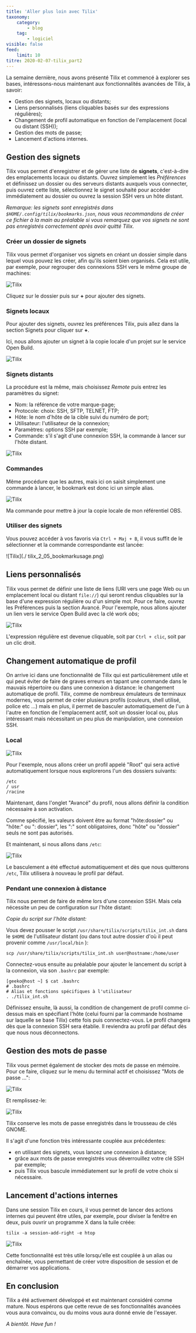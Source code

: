 ```yaml
---
title: 'Aller plus loin avec Tilix'
taxonomy:
    category:
        - blog
    tag:
        - logiciel
visible: false
feed:
    limit: 10
titre: 2020-02-07-tilix_part2
---
```


La semaine dernière, nous avons présenté Tilix et commencé à explorer ses bases, intéressons-nous maintenant aux fonctionnalités avancées de Tilix, à savoir:

* Gestion des signets, locaux ou distants;
* Liens personnalisés (liens cliquables basés sur des expressions régulières);
* Changement de profil automatique en fonction de l'emplacement (local ou distant (SSH));
* Gestion des mots de passe;
* Lancement d'actions internes.

## Gestion des signets

Tilix vous permet d'enregistrer et de gérer une liste de **signets**, c'est-à-dire des emplacements locaux ou distants. Ouvrez simplement les *Préférences* et définissez un dossier ou des serveurs distants auxquels vous connecter, puis ouvrez cette liste, sélectionnez le signet souhaité pour accéder immédiatement au dossier ou ouvrez la session SSH vers un hôte distant.

*Remarque: les signets sont enregistrés dans `$HOME/.config/tilix/bookmarks.json`, nous vous recommandons de créer ce fichier à la main au préalable si vous remarquez que vos signets ne sont pas enregistrés correctement après avoir quitté Tilix.*

### Créer un dossier de signets

Tilix vous permet d'organiser vos signets en créant un dossier simple dans lequel vous pouvez les créer, afin qu'ils soient bien organisés. Cela est utile, par exemple, pour regrouper des connexions SSH vers le même groupe de machines:

![Tilix](./tilix_2_01_bookmarkfolder.png)

Cliquez sur le dossier puis sur **+** pour ajouter des signets.

### Signets locaux

Pour ajouter des signets, ouvrez les préférences Tilix, puis allez dans la section Signets pour cliquer sur **+**.

Ici, nous allons ajouter un signet à la copie locale d'un projet sur le service Open Build.

![Tilix](./tilix_2_02_bookmarkpath.png)

### Signets distants

La procédure est la même, mais choisissez *Remote* puis entrez les paramètres du signet:

* Nom: la référence de votre marque-page;
* Protocole: choix: SSH, SFTP, TELNET, FTP;
* Hôte: le nom d'hôte de la cible suivi du numéro de port;
* Utilisateur: l'utilisateur de la connexion;
* Paramètres: options SSH par exemple;
* Commande: s'il s'agit d'une connexion SSH, la commande à lancer sur l'hôte distant.

![Tilix](./tilix_2_03_bookmarkremote.png)

### Commandes

Même procédure que les autres, mais ici on saisit simplement une commande à lancer, le bookmark est donc ici un simple alias.

![Tilix](./tilix_2_04_bookmarkcommand.png)

Ma commande pour mettre à jour la copie locale de mon référentiel OBS.

### Utiliser des signets

Vous pouvez accéder à vos favoris via `Ctrl + Maj + B`, il vous suffit de le sélectionner et la commande correspondante est lancée:

![Tilix](./ tilix_2_05_bookmarkusage.png)

## Liens personnalisés

Tilix vous permet de définir une liste de liens (URI vers une page Web ou un emplacement local ou distant `file://`) qui seront rendus cliquables sur la base d'une expression régulière ou d'un simple mot.
Pour ce faire, ouvrez les Préférences puis la section Avancé. Pour l'exemple, nous allons ajouter un lien vers le service Open Build avec la clé work *obs*;

![Tilix](./tilix_2_06_customlinks.png)

L'expression régulière est devenue cliquable, soit par `Ctrl + clic`, soit par un clic droit.

## Changement automatique de profil

On arrive ici dans une fonctionnalité de Tilix qui est particulièrement utile et qui peut éviter de faire de graves erreurs en tapant une commande dans le mauvais répertoire ou dans une connexion à distance: le changement automatique de profil.
Tilix, comme de nombreux émulateurs de terminaux modernes, vous permet de créer plusieurs profils (couleurs, shell utilisé, police etc ...) mais en plus, il permet de basculer automatiquement de l'un à l'autre en fonction de l'emplacement actif, soit un dossier local ou, plus intéressant mais nécessitant un peu plus de manipulation, une connexion SSH.

### Local

![Tilix](./tilix_2_07_profileswitching.png)

Pour l'exemple, nous allons créer un profil appelé "Root" qui sera activé automatiquement lorsque nous explorerons l'un des dossiers suivants:

    /etc
    / usr
    /racine

Maintenant, dans l'onglet "Avancé" du profil, nous allons définir la condition nécessaire à son activation.

Comme spécifié, les valeurs doivent être au format "hôte:dossier" ou "hôte:" ou ": dossier", les ":" sont obligatoires, donc "hôte" ou "dossier" seuls ne sont pas autorisés.

Et maintenant, si nous allons dans `/etc`:

![Tilix](./tilix_2_08_profileswitching.png)

Le basculement a été effectué automatiquement et dès que nous quitterons `/etc`, Tilix utilisera à nouveau le profil par défaut.

### Pendant une connexion à distance

Tilix nous permet de faire de même lors d'une connexion SSH. Mais cela nécessite un peu de configuration sur l'hôte distant:

*Copie du script sur l'hôte distant:*

Vous devez pousser le script `/usr/share/tilix/scripts/tilix_int.sh` dans le `$HOME` de l'utilisateur distant (ou dans tout autre dossier d'où il peut provenir comme `/usr/local/bin` ):

    scp /usr/share/tilix/scripts/tilix_int.sh user@hostname:/home/user

Connectez-vous ensuite au préalable pour ajouter le lancement du script à la connexion, via son `.bashrc` par exemple:

    [geeko@host ~] $ cat .bashrc
    # .bashrc
    # Alias ​​et fonctions spécifiques à l'utilisateur
    . ./tilix_int.sh

Définissez ensuite, là aussi, la condition de changement de profil comme ci-dessus mais en spécifiant l'hôte (celui fourni par la commande hostname sur laquelle se base Tilix) cette fois puis connectez-vous. Le profil changera dès que la connexion SSH sera établie. Il reviendra au profil par défaut dès que nous nous déconnectons.

## Gestion des mots de passe

Tilix vous permet également de stocker des mots de passe en mémoire. Pour ce faire, cliquez sur le menu du terminal actif et choisissez "Mots de passe ...":

![Tilix](./tilix_2_09_passwords.png)

Et remplissez-le:

![Tilix](./tilix_2_10_passwords.png)

Tilix conserve les mots de passe enregistrés dans le trousseau de clés GNOME.

Il s'agit d'une fonction très intéressante couplée aux précédentes:

* en utilisant des signets, vous lancez une connexion à distance;
* grâce aux mots de passe enregistrés vous déverrouillez votre clé SSH par exemple;
* puis Tilix vous bascule immédiatement sur le profil de votre choix si nécessaire.

## Lancement d'actions internes

Dans une session Tilix en cours, il vous permet de lancer des actions internes qui peuvent être utiles, par exemple, pour diviser la fenêtre en deux, puis ouvrir un programme X dans la tuile créée:

    tilix -a session-add-right -e htop

![Tilix](./tilix_2_11_internalactions.png)

Cette fonctionnalité est très utile lorsqu'elle est couplée à un alias ou enchaînée, vous permettant de créer votre disposition de session et de démarrer vos applications.

## En conclusion

Tilix a été activement développé et est maintenant considéré comme mature. Nous espérons que cette revue de ses fonctionnalités avancées vous aura convaincu, ou du moins vous aura donné envie de l'essayer.

*A bientôt. Have fun !*
